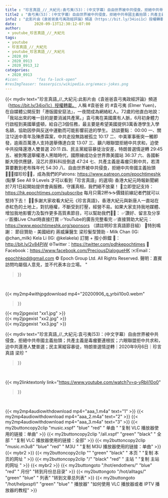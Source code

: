 ```yaml
---
title : "珍言真語_//_大紀元:袁弓夷(53)：(中文字幕）自由世界被中共侵食，拒絕中共帝國主義抬頭；共產主義是毒瘤要連根拔；六眼聯盟拒中共求和，迫中共還港人雙普選；民主黨縱容暴徒，特朗普選情逆轉｜2020年9月6日｜珍言真語 梁珍 "
title2 : "袁弓夷(53)：(中文字幕）自由世界被中共侵食，拒絕中共帝國主義抬頭；共產主義是毒瘤要連根拔；六眼聯盟拒中共求和，迫中共還港人雙普選；民主黨縱容暴徒，特朗普選情逆轉｜2020年9月6日｜珍言真語 梁珍 "
info2 : "此影片由《袁爸爸袁弓夷政經評論》頻道（https://bit.ly/34ioi1c）授權轉載。  人稱 #袁爸爸 的 #袁弓夷 (Elmer Yuen)，在自媒體公開反對「港版國安惡法」，一夜間成為網絡紅人。72歲的他直白地說：「我站出來的唯一目的是要消滅共產黨。」袁弓夷在美國廣有人脈，6月初身體力行啟程到美國華盛頓，給自己3個任務，最主要是希望美國提供3萬香港學生入學名額，協助因參與反送中運動而可能影響前途的學生。  訪談要點： 00:00  一、關注12送中青年及陳彥霖案，中共走投無路被孤立 10:17  二、中美軍事衝突一觸即發，逾兩百萬港人支持選舉傳達白宮 13:07  三、籲六眼聯盟拒絕中共求和，迫使中共投降還港人雙普選 20:11  四、民主黨縱容暴徒治安差，特朗普選情逆轉 29:45  五、被剝奪選舉權港人黑暗時代，國際線成功全世界靠美國站 36:37  六、各國斬斷大陸供應鏈，沒芯片原料科技倒退 47:24  七、共產主義是毒瘤只剩中共，若清算要數到老布殊年代  54:30  八、自由世界被中共侵食，拒絕中共帝國主義抬頭  🙋🏼‍♂️撐珍珍💪🏻，成為我們的Patrons: https://www.patreon.com/epochtimeshk  (點擊  See All 9 Levels  才可以看到「珍言真語」的選項)  香港大紀元時報新聞網於7月1日起開始提供會員服務，守護真相，我們絕不放棄！ 💎立即登記支持：https://hk.epochtimes.com/subscribe 每月只需2杯☕☕價錢前線記者們就可以堅持下去！  🙏🏻多謝大家收看大紀元《珍言真語》，香港大紀元與新唐人一直站在赤紅色的土地上，對抗極權，不斷受到打壓，經營不易。如果大家支持我地媒體、增加我地影響力及製作更多高質素節目，可以幫助我們💪🏻： ✅讚好、留言及分享 ✅首播Live Chat時直接打賞 ✅YouTube的廣告完整看完  ✅直接贊助大紀元：https://www.epochtimeshk.org/sponsors （請註明珍言真語節目組）  💐特別鳴謝： 節目贊助 - 美國紐約 蔣威廉醫生 梁珍髮型贊助 - Milk Chan (IG: @chan_milk)   Kela Li (IG: @kelakela)  訂閱 + 按小鈴鐺 🔔：http://bit.ly/2v84PjW 🌐Twitter：https://twitter.com/pdhkepochtimes 👥Facebook：https://www.facebook.com/PreciousDialogueHK ✉️Email：epochhkpd@gmail.com  © Epoch Group Ltd. All Rights Reserved.  聲明：嘉賓訪問均屬個人意見，並不代表本台立場。 "
date:        2020-09-13T12:30:12-07:00
author:
 - youtube_珍言真語_//_大紀元
tags:
 - youtube
 - 珍言真語_//_大紀元
 - youtube_珍言真語_//_大紀元
 - 2020_09
 - 2020_0913
 - 2020_0913_12
categories:
 - 2020_0913
#icon:        "fas fa-lock-open"
#resImgTeaser: teaserpics/wikipedia.org/emacs-jokes.png
---
```


{{< mydiv text="珍言真語_//_大紀元:此影片由《袁爸爸袁弓夷政經評論》頻道（https://bit.ly/34ioi1c）授權轉載。  人稱 #袁爸爸 的 #袁弓夷 (Elmer Yuen)，在自媒體公開反對「港版國安惡法」，一夜間成為網絡紅人。72歲的他直白地說：「我站出來的唯一目的是要消滅共產黨。」袁弓夷在美國廣有人脈，6月初身體力行啟程到美國華盛頓，給自己3個任務，最主要是希望美國提供3萬香港學生入學名額，協助因參與反送中運動而可能影響前途的學生。  訪談要點： 00:00  一、關注12送中青年及陳彥霖案，中共走投無路被孤立 10:17  二、中美軍事衝突一觸即發，逾兩百萬港人支持選舉傳達白宮 13:07  三、籲六眼聯盟拒絕中共求和，迫使中共投降還港人雙普選 20:11  四、民主黨縱容暴徒治安差，特朗普選情逆轉 29:45  五、被剝奪選舉權港人黑暗時代，國際線成功全世界靠美國站 36:37  六、各國斬斷大陸供應鏈，沒芯片原料科技倒退 47:24  七、共產主義是毒瘤只剩中共，若清算要數到老布殊年代  54:30  八、自由世界被中共侵食，拒絕中共帝國主義抬頭  🙋🏼‍♂️撐珍珍💪🏻，成為我們的Patrons: https://www.patreon.com/epochtimeshk  (點擊  See All 9 Levels  才可以看到「珍言真語」的選項)  香港大紀元時報新聞網於7月1日起開始提供會員服務，守護真相，我們絕不放棄！ 💎立即登記支持：https://hk.epochtimes.com/subscribe 每月只需2杯☕☕價錢前線記者們就可以堅持下去！  🙏🏻多謝大家收看大紀元《珍言真語》，香港大紀元與新唐人一直站在赤紅色的土地上，對抗極權，不斷受到打壓，經營不易。如果大家支持我地媒體、增加我地影響力及製作更多高質素節目，可以幫助我們💪🏻： ✅讚好、留言及分享 ✅首播Live Chat時直接打賞 ✅YouTube的廣告完整看完  ✅直接贊助大紀元：https://www.epochtimeshk.org/sponsors （請註明珍言真語節目組）  💐特別鳴謝： 節目贊助 - 美國紐約 蔣威廉醫生 梁珍髮型贊助 - Milk Chan (IG: @chan_milk)   Kela Li (IG: @kelakela)  訂閱 + 按小鈴鐺 🔔：http://bit.ly/2v84PjW 🌐Twitter：https://twitter.com/pdhkepochtimes 👥Facebook：https://www.facebook.com/PreciousDialogueHK ✉️Email：epochhkpd@gmail.com  © Epoch Group Ltd. All Rights Reserved.  聲明：嘉賓訪問均屬個人意見，並不代表本台立場。 "
>}}
<br>


{{< my2mp4withjpgdownload mp4="20200906_q_yrbii10o0.webm"
>}}

{{< my2jpgexist "xx1.jpg" >}}<br>
{{< my2jpgexist "xx2.jpg" >}}<br>
{{< my2jpgexist "xx3.jpg" >}}<br>



{{< mydiv text="珍言真語_//_大紀元:袁弓夷(53)：(中文字幕）自由世界被中共侵食，拒絕中共帝國主義抬頭；共產主義是毒瘤要連根拔；六眼聯盟拒中共求和，迫中共還港人雙普選；民主黨縱容暴徒，特朗普選情逆轉｜2020年9月6日｜珍言真語 梁珍 "
>}}
<br>

{{< my2linktextonly link="https://www.youtube.com/watch?v=q-yRbIi10o0"
>}}


<br>

{{< my2mp4audiowithdownload mp4="aaa_1.m4a"    text="1" >}}
{{< my2mp4audiowithdownload mp4="aaa_2.m4a"    text="2" >}}
{{< my2mp4audiowithdownload mp4="aaa_3.m4a"    text="3" >}}
{{< my2buttoncopy2clip "music.xspf"        "blue"   "red"    " 单曲 "  "复制 VLC 播放器使用的链接：单曲" >}} {{< my2buttoncopy2clip "/all.xspf"         "green"  "black"  " 全部 "  "复制 VLC 播放器使用的链接：全部" >}} {{< my2buttoncopy2clip "music.m3u8"        "blue"   "red"    " M3U  "    "复制 M3U 播放器使用的链接：单曲" >}} {{< mybr2 >}} {{< my2buttoncopy2clip ""                  "green"  "black"  " 本页 "    "复制 本页的网址 " >}} {{< my2buttoncopy2clip "/"                 "black"  "red"    " 主站 "    "复制 主站的网址 " >}} {{< mybr2 >}} {{< my2buttongoto      "/hot/endothers/"   "blue"   "red"    " 月份"   "转到月份总目录" >}} {{< my2buttongoto      "/hot/alltags/"     "green"  "blue"   " 列表"   "转到文章总列表" >}} {{< my2buttongoto      "/hot/helpxspf/"    "green"  "blue"   " 播放器" "如何使用 VLC 播放器或者 IPTV 播放器的教程" >}} 
